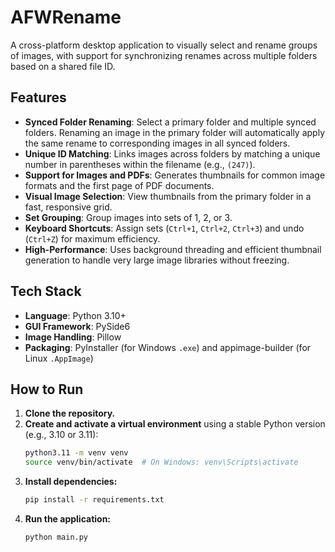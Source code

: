 # AFWRename

A cross-platform desktop application to visually select and rename groups of images, with support for synchronizing renames across multiple folders based on a shared file ID.

## Features

-   **Synced Folder Renaming**: Select a primary folder and multiple synced folders. Renaming an image in the primary folder will automatically apply the same rename to corresponding images in all synced folders.
-   **Unique ID Matching**: Links images across folders by matching a unique number in parentheses within the filename (e.g., `(247)`).
-   **Support for Images and PDFs**: Generates thumbnails for common image formats and the first page of PDF documents.
-   **Visual Image Selection**: View thumbnails from the primary folder in a fast, responsive grid.
-   **Set Grouping**: Group images into sets of 1, 2, or 3.
-   **Keyboard Shortcuts**: Assign sets (`Ctrl+1`, `Ctrl+2`, `Ctrl+3`) and undo (`Ctrl+Z`) for maximum efficiency.
-   **High-Performance**: Uses background threading and efficient thumbnail generation to handle very large image libraries without freezing.

## Tech Stack

-   **Language**: Python 3.10+
-   **GUI Framework**: PySide6
-   **Image Handling**: Pillow
-   **Packaging**: PyInstaller (for Windows `.exe`) and appimage-builder (for Linux `.AppImage`)

## How to Run

1.  **Clone the repository.**
2.  **Create and activate a virtual environment** using a stable Python version (e.g., 3.10 or 3.11):
    ```bash
    python3.11 -m venv venv
    source venv/bin/activate  # On Windows: venv\Scripts\activate
    ```
3.  **Install dependencies:**
    ```bash
    pip install -r requirements.txt
    ```
4.  **Run the application:**
    ```bash
    python main.py